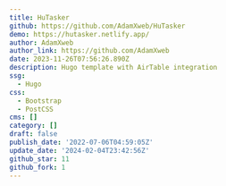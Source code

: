 ```yaml
---
title: HuTasker
github: https://github.com/AdamXweb/HuTasker
demo: https://hutasker.netlify.app/
author: AdamXweb
author_link: https://github.com/AdamXweb
date: 2023-11-26T07:56:26.890Z
description: Hugo template with AirTable integration
ssg:
  - Hugo
css:
  - Bootstrap
  - PostCSS
cms: []
category: []
draft: false
publish_date: '2022-07-06T04:59:05Z'
update_date: '2024-02-04T23:42:56Z'
github_star: 11
github_fork: 1
---
```

